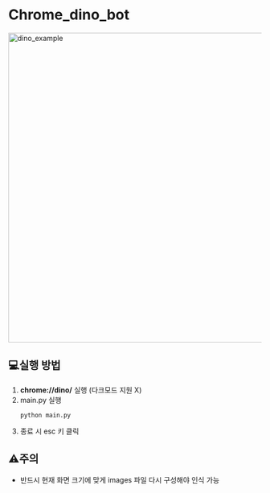 # Chrome_dino_bot
<img width="616" alt="dino_example" src="https://github.com/user-attachments/assets/bbadbe7b-21db-4f1e-8cad-e54d8e407b4f" />

## 💻실행 방법
1. **chrome://dino/** 실행 (다크모드 지원 X)
2. main.py 실행
    ```
   python main.py
   ```
3. 종료 시 esc 키 클릭

## ⚠️주의
- 반드시 현재 화면 크기에 맞게 images 파일 다시 구성해야 인식 가능
